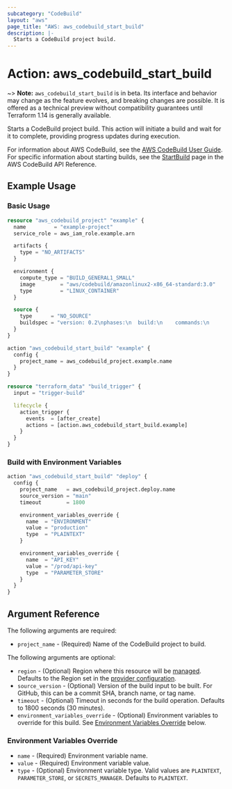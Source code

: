 ```yaml
---
subcategory: "CodeBuild"
layout: "aws"
page_title: "AWS: aws_codebuild_start_build"
description: |-
  Starts a CodeBuild project build.
---
```


# Action: aws_codebuild_start_build

~> **Note:** `aws_codebuild_start_build` is in beta. Its interface and behavior may change as the feature evolves, and breaking changes are possible. It is offered as a technical preview without compatibility guarantees until Terraform 1.14 is generally available.

Starts a CodeBuild project build. This action will initiate a build and wait for it to complete, providing progress updates during execution.

For information about AWS CodeBuild, see the [AWS CodeBuild User Guide](https://docs.aws.amazon.com/codebuild/latest/userguide/). For specific information about starting builds, see the [StartBuild](https://docs.aws.amazon.com/codebuild/latest/APIReference/API_StartBuild.html) page in the AWS CodeBuild API Reference.

## Example Usage

### Basic Usage

```terraform
resource "aws_codebuild_project" "example" {
  name         = "example-project"
  service_role = aws_iam_role.example.arn

  artifacts {
    type = "NO_ARTIFACTS"
  }

  environment {
    compute_type = "BUILD_GENERAL1_SMALL"
    image        = "aws/codebuild/amazonlinux2-x86_64-standard:3.0"
    type         = "LINUX_CONTAINER"
  }

  source {
    type      = "NO_SOURCE"
    buildspec = "version: 0.2\nphases:\n  build:\n    commands:\n      - echo 'Hello World'"
  }
}

action "aws_codebuild_start_build" "example" {
  config {
    project_name = aws_codebuild_project.example.name
  }
}

resource "terraform_data" "build_trigger" {
  input = "trigger-build"

  lifecycle {
    action_trigger {
      events  = [after_create]
      actions = [action.aws_codebuild_start_build.example]
    }
  }
}
```

### Build with Environment Variables

```terraform
action "aws_codebuild_start_build" "deploy" {
  config {
    project_name   = aws_codebuild_project.deploy.name
    source_version = "main"
    timeout        = 1800

    environment_variables_override {
      name  = "ENVIRONMENT"
      value = "production"
      type  = "PLAINTEXT"
    }

    environment_variables_override {
      name  = "API_KEY"
      value = "/prod/api-key"
      type  = "PARAMETER_STORE"
    }
  }
}
```

## Argument Reference

The following arguments are required:

* `project_name` - (Required) Name of the CodeBuild project to build.

The following arguments are optional:

* `region` - (Optional) Region where this resource will be [managed](https://docs.aws.amazon.com/general/latest/gr/rande.html#regional-endpoints). Defaults to the Region set in the [provider configuration](https://registry.terraform.io/providers/hashicorp/aws/latest/docs#aws-configuration-reference).
* `source_version` - (Optional) Version of the build input to be built. For GitHub, this can be a commit SHA, branch name, or tag name.
* `timeout` - (Optional) Timeout in seconds for the build operation. Defaults to 1800 seconds (30 minutes).
* `environment_variables_override` - (Optional) Environment variables to override for this build. See [Environment Variables Override](#environment-variables-override) below.

### Environment Variables Override

* `name` - (Required) Environment variable name.
* `value` - (Required) Environment variable value.
* `type` - (Optional) Environment variable type. Valid values are `PLAINTEXT`, `PARAMETER_STORE`, or `SECRETS_MANAGER`. Defaults to `PLAINTEXT`.
